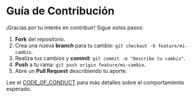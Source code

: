 # Guía de Contribución

¡Gracias por tu interés en contribuir! Sigue estos pasos:

1. **Fork** del repositorio.
2. Crea una nueva **branch** para tu cambio: `git checkout -b feature/mi-cambio`.
3. Realiza tus cambios y **commit**: `git commit -m "Describe tu cambio"`.
4. **Push** a tu rama: `git push origin feature/mi-cambio`.
5. Abre un **Pull Request** describiendo tu aporte.

Lee el [CODE_OF_CONDUCT](./CODE_OF_CONDUCT.md) para más detalles sobre el comportamiento esperado.

